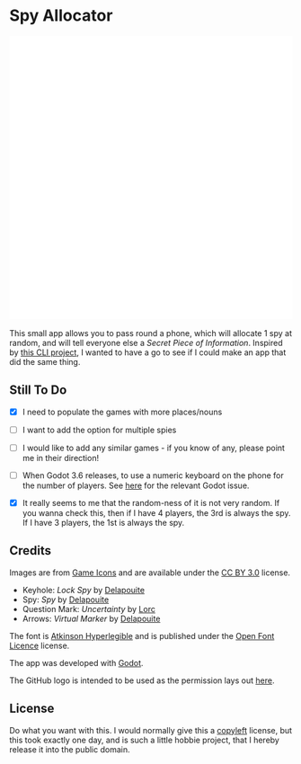 # Spy Allocator

<picture>
    <source media="(prefers-color-scheme: dark)" srcset="https://raw.githubusercontent.com/IMP1/spy-allocator/master/assets/spy.png">
    <source media="(prefers-color-scheme: light)" srcset="https://raw.githubusercontent.com/IMP1/spy-allocator/master/assets/spy.png"> <!-- TODO: Have a light theme version -->
    <img alt="Shows an stylised icon of a spy." src="https://raw.githubusercontent.com/IMP1/spy-allocator/master/assets/spy.png">
</picture>

This small app allows you to pass round a phone, which will allocate 1 spy at random, and will tell everyone else a *Secret Piece of Information*.
Inspired by [this CLI project](https://github.com/bevanswanson/secret-artist), I wanted to have a go to see if I could make an app that did the same thing.


## Still To Do

  - [X] I need to populate the games with more places/nouns
  - [ ] I want to add the option for multiple spies
  - [ ] I would like to add any similar games - if you know of any, please point me in their direction!
  - [ ] When Godot 3.6 releases, to use a numeric keyboard on the phone for the number of players. See [here](https://github.com/godotengine/godot-proposals/issues/1511) for the relevant Godot issue.
  - [X] It really seems to me that the random-ness of it is not very random. If you wanna check this, then if I have 4 players, the 3rd is always the spy. If I have 3 players, the 1st is always the spy.


## Credits

Images are from [Game Icons](https://game-icons.net/) and are available under the [CC BY 3.0](https://creativecommons.org/licenses/by/3.0/) license.

  * Keyhole: *Lock Spy* by [Delapouite](https://delapouite.com/)
  * Spy: *Spy* by [Delapouite](https://delapouite.com/)
  * Question Mark: *Uncertainty* by [Lorc](https://lorcblog.blogspot.com/)
  * Arrows: *Virtual Marker* by [Delapouite](https://delapouite.com/)


The font is [Atkinson Hyperlegible](https://github.com/googlefonts/atkinson-hyperlegible) and is published under the [Open Font Licence](https://scripts.sil.org/cms/scripts/page.php?site_id=nrsi&id=OFL) license.

The app was developed with [Godot](https://godotengine.org/en).

The GitHub logo is intended to be used as the permission lays out [here](https://github.com/logos).

## License

Do what you want with this. I would normally give this a [copyleft](https://copyleft.org/) license, but this took exactly one day, and is such a little hobbie project, that I hereby release it into the public domain.

